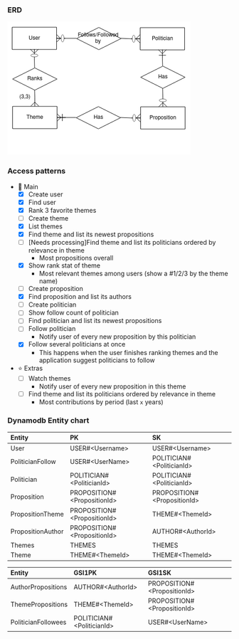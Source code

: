 ### ERD

![erd](assets/ERD.png)

### Access patterns

- :dart: Main
  - [x] Create user
  - [x] Find user
  - [x] Rank 3 favorite themes
  - [ ] Create theme
  - [x] List themes
  - [X] Find theme and list its newest propositions
  - [ ] [Needs processing]Find theme and list its politicians ordered by relevance in theme
    - Most propositions overall
  - [x] Show rank stat of theme
    - Most relevant themes among users (show a #1/2/3 by the theme name)
  - [ ] Create proposition
  - [x] Find proposition and list its authors
  - [ ] Create politician
  - [ ] Show follow count of politician
  - [ ] Find politician and list its newest propositions
  - [ ] Follow politician
    - Notify user of every new proposition by this politician
  - [x] Follow several politicians at once
    - This happens when the user finishes ranking themes and the application suggest politicians to follow
- :star: Extras
  - [ ] Watch themes
    - Notify user of every new proposition in this theme
  - [ ] Find theme and list its politicians ordered by relevance in theme
    - Most contributions by period (last `x` years)

### Dynamodb Entity chart

| Entity | PK | SK |
| :------------ |:--------------| :-----|
| User      | USER#\<Username> | USER#\<Username> |
| PoliticianFollow | USER#\<UserName>      | POLITICIAN#\<PoliticianId> |
| Politician | POLITICIAN#\<PoliticianId>      | POLITICIAN#\<PoliticianId> |
| Proposition | PROPOSITION#\<PropositionId>      | PROPOSITION#\<PropositionId> |
| PropositionTheme | PROPOSITION#\<PropositionId>      | THEME#\<ThemeId> |
| PropositionAuthor | PROPOSITION#\<PropositionId>      | AUTHOR#\<AuthorId> |
| Themes | THEMES      | THEMES |
| Theme | THEME#\<ThemeId>      | THEME#\<ThemeId> |


| Entity | GSI1PK | GSI1SK |
| :------------ |:--------------| :-----|
|AuthorPropositions | AUTHOR#\<AuthorId>| PROPOSITION#\<PropositionId>|
|ThemePropositions | THEME#\<ThemeId>| PROPOSITION#\<PropositionId>|
| PoliticianFollowees | POLITICIAN#\<PoliticianId>      | USER#\<UserName> |

<!-- | Entity | GSI2PK | GSI2SK |
| :------------ |:--------------| :-----| -->
